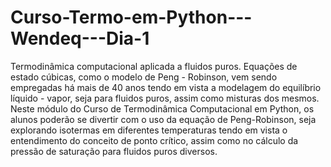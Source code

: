 # Curso-Termo-em-Python---Wendeq---Dia-1
Termodinâmica computacional aplicada a fluidos puros.
Equações de estado cúbicas, como o modelo de Peng - Robinson, vem sendo empregadas há mais de 40 anos tendo em vista a modelagem do equilíbrio líquido - vapor, seja para fluidos puros, assim como misturas dos mesmos. Neste módulo do Curso de Termodinâmica Computacional em Python, os alunos poderão se divertir com o uso da equação de Peng-Robinson, seja explorando isotermas em diferentes temperaturas tendo em vista o entendimento do conceito de ponto crítico, assim como no cálculo da pressão de saturação para fluidos puros diversos.
